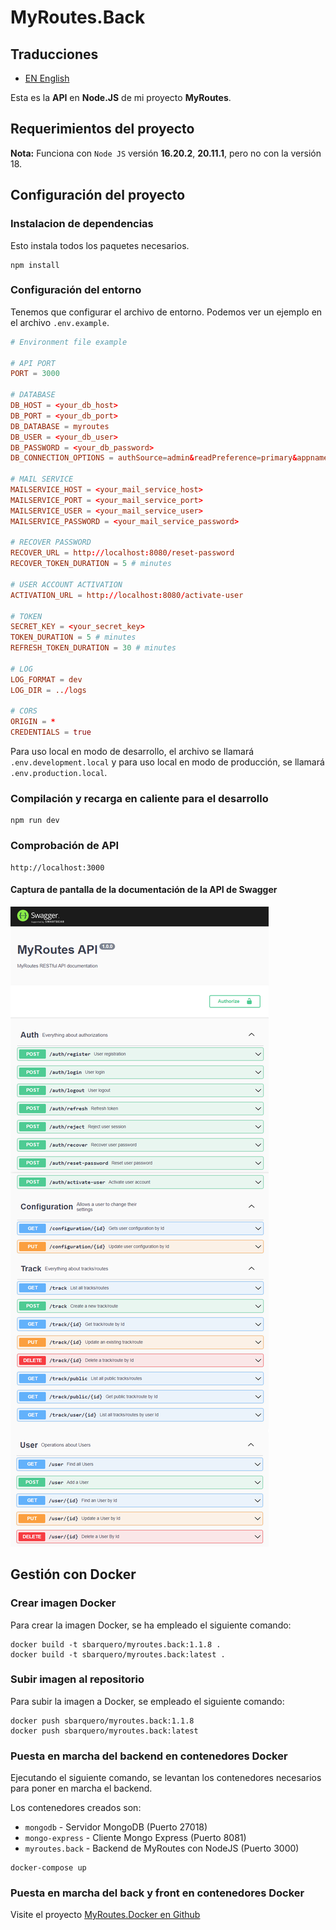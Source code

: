 # MyRoutes.Back

## Traducciones

- [EN English](./README.md)

Esta es la **API** en **Node.JS** de mi proyecto **MyRoutes**.

## Requerimientos del proyecto

**Nota:** Funciona con `Node JS` versión **16.20.2**, **20.11.1**, pero no con la versión 18.

## Configuración del proyecto

### Instalacion de dependencias
Esto instala todos los paquetes necesarios.
```shell
npm install
```

### Configuración del entorno
Tenemos que configurar el archivo de entorno. Podemos ver un ejemplo en el archivo ```.env.example```.

```conf
# Environment file example

# API PORT
PORT = 3000

# DATABASE
DB_HOST = <your_db_host>
DB_PORT = <your_db_port>
DB_DATABASE = myroutes
DB_USER = <your_db_user>
DB_PASSWORD = <your_db_password>
DB_CONNECTION_OPTIONS = authSource=admin&readPreference=primary&appname=MongoDB%20Compass&directConnection=true&ssl=false

# MAIL SERVICE
MAILSERVICE_HOST = <your_mail_service_host>
MAILSERVICE_PORT = <your_mail_service_port>
MAILSERVICE_USER = <your_mail_service_user>
MAILSERVICE_PASSWORD = <your_mail_service_password>

# RECOVER PASSWORD
RECOVER_URL = http://localhost:8080/reset-password
RECOVER_TOKEN_DURATION = 5 # minutes

# USER ACCOUNT ACTIVATION
ACTIVATION_URL = http://localhost:8080/activate-user

# TOKEN
SECRET_KEY = <your_secret_key>
TOKEN_DURATION = 5 # minutes
REFRESH_TOKEN_DURATION = 30 # minutes

# LOG
LOG_FORMAT = dev
LOG_DIR = ../logs

# CORS
ORIGIN = *
CREDENTIALS = true
```
Para uso local en modo de desarrollo, el archivo se llamará `.env.development.local` y para uso local en modo de producción, se llamará `.env.production.local`.

### Compilación y recarga en caliente para el desarrollo
```shell
npm run dev
```

### Comprobación de API
```
http://localhost:3000
```

#### Captura de pantalla de la documentación de la API de Swagger

![](doc_img/swagger-doc.png)

## Gestión con Docker

### Crear imagen Docker

Para crear la imagen Docker, se ha empleado el siguiente comando:

```
docker build -t sbarquero/myroutes.back:1.1.8 .
docker build -t sbarquero/myroutes.back:latest .
```

### Subir imagen al repositorio

Para subir la imagen a Docker, se empleado el siguiente comando:

```
docker push sbarquero/myroutes.back:1.1.8
docker push sbarquero/myroutes.back:latest
```

### Puesta en marcha del backend en contenedores Docker

Ejecutando el siguiente comando, se levantan los contenedores necesarios para poner en marcha el backend.

Los contenedores creados son:
  - `mongodb` - Servidor MongoDB (Puerto 27018)
  - `mongo-express` - Cliente Mongo Express (Puerto 8081)
  - `myroutes.back` - Backend de MyRoutes con NodeJS (Puerto 3000)

```
docker-compose up
```

### Puesta en marcha del back y front en contenedores Docker

Visite el proyecto [MyRoutes.Docker en Github](https://github.com/sbarquero/MyRoutes.Docker)
